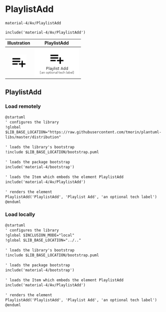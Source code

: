 # PlaylistAdd


```text
material-4/Av/PlaylistAdd
```

```text
include('material-4/Av/PlaylistAdd')
```



| Illustration | PlaylistAdd |
| :---: | :---: |
| ![illustration for Illustration](../../material-4/Av/PlaylistAdd.png) | ![illustration for PlaylistAdd](../../material-4/Av/PlaylistAdd.Local.png) |




## PlaylistAdd

### Load remotely
```plantuml
@startuml
' configures the library
!global $LIB_BASE_LOCATION="https://raw.githubusercontent.com/tmorin/plantuml-libs/master/distribution"

' loads the library's bootstrap
!include $LIB_BASE_LOCATION/bootstrap.puml

' loads the package bootstrap
include('material-4/bootstrap')

' loads the Item which embeds the element PlaylistAdd
include('material-4/Av/PlaylistAdd')

' renders the element
PlaylistAdd('PlaylistAdd', 'Playlist Add', 'an optional tech label')
@enduml
```

### Load locally
```plantuml
@startuml
' configures the library
!global $INCLUSION_MODE="local"
!global $LIB_BASE_LOCATION="../.."

' loads the library's bootstrap
!include $LIB_BASE_LOCATION/bootstrap.puml

' loads the package bootstrap
include('material-4/bootstrap')

' loads the Item which embeds the element PlaylistAdd
include('material-4/Av/PlaylistAdd')

' renders the element
PlaylistAdd('PlaylistAdd', 'Playlist Add', 'an optional tech label')
@enduml
```

